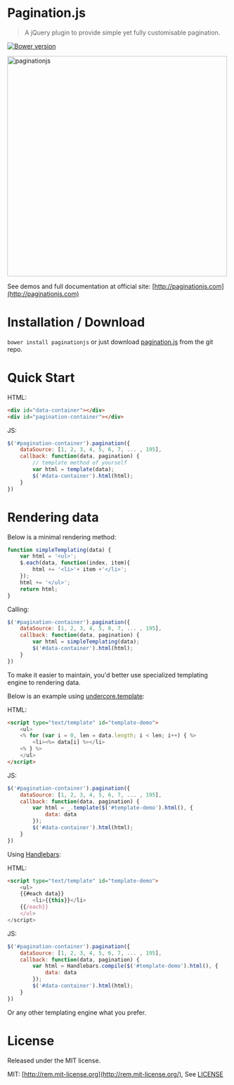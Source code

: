 # Pagination.js

> A jQuery plugin to provide simple yet fully customisable pagination.

[![Bower version][bower-image]][bower-url]

[bower-url]:http://badge.fury.io/bo/paginationjs
[bower-image]: https://badge.fury.io/bo/paginationjs.svg

<img src="examples/images/paginationjs_record.gif" alt="paginationjs" width="500">

See demos and full documentation at official site: [http://paginationjs.com](http://paginationjs.com)

# Installation / Download

`bower install paginationjs` or just download [pagination.js](dist/pagination.js) from the git repo.

# Quick Start

HTML:

```html
<div id="data-container"></div>
<div id="pagination-container"></div>
```

JS:

```js
$('#pagination-container').pagination({
    dataSource: [1, 2, 3, 4, 5, 6, 7, ... , 195],
    callback: function(data, pagination) {
        // template method of yourself
        var html = template(data);
        $('#data-container').html(html);
    }
})
```

# Rendering data

Below is a minimal rendering method:

```js
function simpleTemplating(data) {
    var html = '<ul>';
    $.each(data, function(index, item){
        html += '<li>'+ item +'</li>';
    });
    html += '</ul>';
    return html;
}
```

Calling:

```js
$('#pagination-container').pagination({
    dataSource: [1, 2, 3, 4, 5, 6, 7, ... , 195],
    callback: function(data, pagination) {
        var html = simpleTemplating(data);
        $('#data-container').html(html);
    }
})
```

To make it easier to maintain, you'd better use specialized templating engine to rendering data.

Below is an example using [undercore.template](http://underscorejs.org/#template):

HTML:

```html
<script type="text/template" id="template-demo">
    <ul>
    <% for (var i = 0, len = data.length; i < len; i++) { %>
        <li><%= data[i] %></li>
    <% } %>
    </ul>
</script>
```

JS:

```js
$('#pagination-container').pagination({
    dataSource: [1, 2, 3, 4, 5, 6, 7, ... , 195],
    callback: function(data, pagination) {
        var html = _.template($('#template-demo').html(), {
            data: data
        });
        $('#data-container').html(html);
    }
})
```

Using [Handlebars](http://handlebarsjs.com/):

HTML:

```html
<script type="text/template" id="template-demo">
    <ul>
    {{#each data}}
        <li>{{this}}</li>
    {{/each}}
    </ul>
</script>
```

JS:

```js
$('#pagination-container').pagination({
    dataSource: [1, 2, 3, 4, 5, 6, 7, ... , 195],
    callback: function(data, pagination) {
        var html = Handlebars.compile($('#template-demo').html(), {
            data: data
        });
        $('#data-container').html(html);
    }
})
```

Or any other templating engine what you prefer.

# License

Released under the MIT license.

MIT: [http://rem.mit-license.org](http://rem.mit-license.org/), See [LICENSE](/LICENSE)